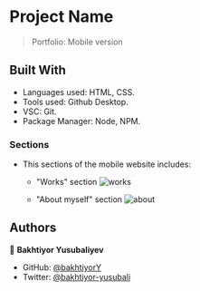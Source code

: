 # Project Name
> Portfolio: Mobile version

## Built With
- Languages used: HTML, CSS.
- Tools used: Github Desktop.
- VSC: Git.
- Package Manager: Node, NPM.

### Sections
- This sections of the mobile website includes:
  - "Works" section 
    ![works](https://user-images.githubusercontent.com/104260002/176953359-c143f80d-e2a9-4d3f-85f4-e63fc1162a1f.jpg)
    
  - "About myself" section 
    ![about](https://user-images.githubusercontent.com/104260002/176953793-0b56df04-a122-422b-89ba-c79d8443c6bd.jpg)

## Authors
👤 **Bakhtiyor Yusubaliyev**
- GitHub: [@bakhtiyorY](https://github.com/githubhandle)
- Twitter: [@bakhtiyor-yusubali](https://twitter.com/twitterhandle)




